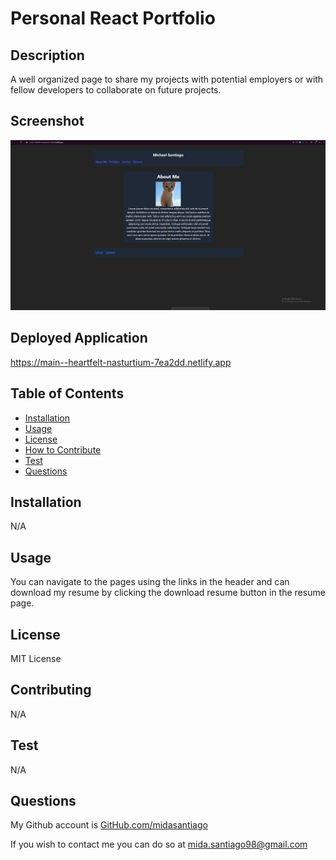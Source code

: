 # Personal React Portfolio
    
## Description
    
A well organized page to share my projects with potential employers or with fellow developers to collaborate on future projects.

## Screenshot

![Full Application View](assets/Portfolio_SS.PNG)

## Deployed Application

https://main--heartfelt-nasturtium-7ea2dd.netlify.app
    
## Table of Contents
    
- [Installation](#installation)
- [Usage](#usage)
- [License](#license)
- [How to Contribute](#contributing)
- [Test](#test)
- [Questions](#questions)
    
## Installation
    
N/A
    
## Usage
    
You can navigate to the pages using the links in the header and can download my resume by clicking the download resume button in the resume page.
    
## License
    
MIT License
    
## Contributing
    
N/A
    
## Test
    
N/A
    
## Questions
    
My Github account is [GitHub.com/midasantiago](github.com/midasantiago)
    
If you wish to contact me you can do so at mida.santiago98@gmail.com
